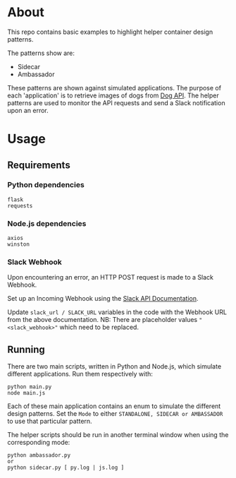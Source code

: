 # About

This repo contains basic examples to highlight helper container design patterns.

The patterns show are:

- Sidecar
- Ambassador

These patterns are shown against simulated applications. The purpose of each 'application' is to retrieve images of dogs from [Dog API]("https://dog.ceo/dog-api/"). The helper patterns are used to monitor the API requests and send a Slack notification upon an error.

# Usage

## Requirements

### Python dependencies

```
flask
requests
```

### Node.js dependencies

```
axios
winston
```

### Slack Webhook

Upon encountering an error, an HTTP POST request is made to a Slack Webhook.

Set up an Incoming Webhook using the [Slack API Documentation]("https://api.slack.com/messaging/webhooks").

Update `slack_url / SLACK_URL` variables in the code with the Webhook URL from the above documentation. NB: There are placeholder values `"<slack_webhook>"` which need to be replaced.

## Running

There are two main scripts, written in Python and Node.js, which simulate different applications. Run them respectively with:

```
python main.py
node main.js
```

Each of these main application contains an enum to simulate the different design patterns. Set the `Mode` to either `STANDALONE, SIDECAR or AMBASSADOR` to use that particular pattern.

The helper scripts should be run in another terminal window when using the corresponding mode:

```
python ambassador.py
or
python sidecar.py [ py.log | js.log ]
```

